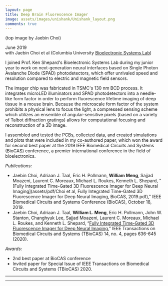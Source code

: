```yaml
---
layout: page
title: Deep Brain Fluorescence Imager
image: assets/images/unishank/Unishank_layout.png
comments: true
---
```

(top image by Jaebin Choi)

June 2019<br>
with Jaebin Choi et al (Columbia University [Bioelectronic Systems Lab](https://bioeeweb.ee.columbia.edu/wordpress/))<br>

I joined Prof. Ken Shepard's Bioelectronic Systems Lab during my junior year
to work on next-generation neural interfaces based on Single Photon Avalanche Diode (SPAD) photodetectors,
which offer unrivaled speed and resolution compared to electric and magnetic field sensors.

The imager chip was fabricated in TSMC's 130 nm BCD process.
It integrates microLED illuminators and SPAD photodetectors into a needle-like form factor
in order to perform fluorescence lifetime imaging of deep tissue in a mouse brain.
Because the microscale form factor of the system prohibits a physical lens to focus the light,
a compressed sensing scheme which utilizes an ensemble of angular-sensitive pixels
(based on a variety of Talbot diffraction gratings)
allows for computational focusing and reconstruction of a 3D image.

I assembled and tested the PCBs, collected data, and created simulations and plots that were included in my co-authored paper,
which won the award for second best paper at the 2019 IEEE Biomedical Circuits and Systems (BioCAS) conference,
a premier international conference in the field of bioelectronics.

*Publications:*

* Jaebin Choi, Adriaan J. Taal, Eric H. Pollmann, **William Meng**, Sajjad Moazeni, Laurent C. Moreaux, Michael L. Roukes, Kenneth L. Shepard, "[Fully Integrated Time-Gated 3D Fluorescence Imager for Deep Neural Imaging](assets/pdf/Choi et al, Fully Integrated Time-Gated 3D Fluorescence Imager for Deep Neural Imaging, BioCAS, 2019.pdf)," IEEE Biomedical Circuits and Systems Conference (BioCAS), October 18, 2019.
* Jaebin Choi, Adriaan J. Taal, **William L. Meng**, Eric H. Pollmann, John W. Stanton,  Changhyuk Lee, Sajjad Moazeni, Laurent C. Moreaux, Michael L. Roukes, and Kenneth L. Shepard, “[Fully Integrated Time-Gated 3D Fluorescence Imager for Deep Neural Imaging](https://www.bioee.ee.columbia.edu/wp-content/uploads/2020/07/09138695.pdf),” IEEE Transactions on Biomedical Circuits and Systems (TBioCAS) 14, no. 4, pages 636-645 (2020).

*Awards:*

* 2nd best paper at BioCAS conference
* Invited paper for Special Issue of IEEE Transactions on Biomedical Circuits and Systems (TBioCAS) 2020.

<hr class="major" />

<div class="container" id="gallery"></div>

<script type="text/javascript" src="assets/js/generategallery.js"></script>
<script>
  var prefix = "unishank/"
  var filenames = [
    "Unishank_chip.jpg",
    "Unishank_fineplacer.jpg",
    "Unishank_dummy_wafer.JPG",
    "Unishank_probing.JPG",
    "Unishank_probe_station.JPG",
    "Unishank_microLED.jpg",
    "Unishank_blue.jpg",
    "Unishank_board_setup.jpg",
    "Unishank_radiation_profile.jpg",
    "Unishank_ASP.jpg",
    "Unishank_award.jpg"
  ];
  var captions = [
    "<strike> The world's smallest stringed instrument</strike> Test chip (not diced) wirebonded to daughterboard",
    "Aligning microLED with dummy wafer for flip-chip bonding on the Fineplacer lambda",
    "microLED with dummy wafer attached to chip",
    "Probing microLED on the probe station",
    "microLED illuminated by probe station",
    "Flip-chip bonded microLED under microscope",
    "microLED illuminated under microscope",
    "Motherboard with FPGA connected",
    "Profile of light intensity above the chip (assuming isotropic light emission and no scattering)",
    "Polar plots of angular-sensitivity for each type of Angular Sensitive Pixel (ASP)",
    "Award at BioCAS conference"
  ];
  var images = filenames.map(function (i){
    return prefix + i;
  })
  <!-- Note that we need to call this BEFORE gallery.js is loaded -->
  generateGalleryHTML(images, captions);
</script>

<hr class="major" />

<link rel="stylesheet" href="assets/css/gallery.css">
<script type="text/javascript" src="assets/js/gallery.js"></script>